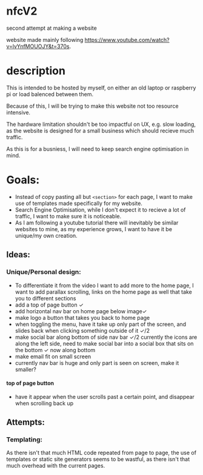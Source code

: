 # nfcV2

second attempt at making a website

website made mainly following https://www.youtube.com/watch?v=lvYnfMOUOJY&t=370s.

# description

This is intended to be hosted by myself, on either an old laptop or raspberry pi or load balenced between them.

Because of this, I will be trying to make this website not too resource intensive.

The hardware limitation shouldn't be too impactful on UX, e.g. slow loading, as the website is designed for a small business which should recieve much traffic.

As this is for a busniess, I will need to keep search engine optimisation in mind.

# Goals:

- Instead of copy pasting all but `<section>` for each page, I want to make use of templates made specifically for my website.
- Search Engine Optimisation, while I don't expect it to recieve a lot of traffic, I want to make sure it is noticeable.
- As I am following a youtube tutorial there will inevitably be similar websites to mine, as my experience grows, I want to have it be unique/my own creation.

## Ideas:

### Unique/Personal design:

- To differentiate it from the video I want to add more to the home page, I want to add parallax scrolling, links on the home page as well that take you to different sections
- add a top of page button ✓
- add horizontal nav bar on home page below image✓
- make logo a button that takes you back to home page
- when toggling the menu, have it take up only part of the screen, and slides back when clicking something outside of it ✓/2
- make social bar along bottom of side nav bar ✓/2 currently the icons are along the left side, need to make social bar into a social box that sits on the bottom ✓ now along bottom
- make email fit on small screen
- currently nav bar is huge and only part is seen on screen, make it smaller?

#### top of page button

- have it appear when the user scrolls past a certain point, and disappear when scrolling back up

## Attempts:

### Templating:

As there isn't that much HTML code repeated from page to page, the use of templates or static site generators seems to be wastful, as there isn't that much overhead with the current pages.
